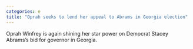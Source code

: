 ```yaml
---
categories: e
title: "Oprah seeks to lend her appeal to Abrams in Georgia election"
---
```

Oprah Winfrey is again shining her star power on Democrat Stacey Abrams’s bid for governor in Georgia.